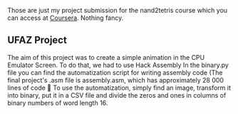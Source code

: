 Those are just my project submission for the nand2tetris course which you can access at [Coursera](https://www.coursera.org/). Nothing fancy.

## UFAZ Project
The aim of this project was to create a simple animation in the CPU Emulator Screen. To do that, we had to use Hack Assembly
In the binary.py file you can find the automatization script for writing assembly code (The final project's .asm file is assembly.asm, which has approximately 28 000 lines of code 🥴
To use the automatization, simply find an image, transform it into binary, put it in a CSV file and divide the zeros and ones in columns of binary numbers of word length 16. 
 
